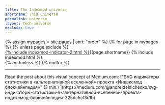 ```yaml
---
title: The Indexmod universe
shortname: This universe
permalink: universe
layout: tech-universe
exclude: true
---
```


<wrap>
{% assign mypages = site.pages | sort: "order" %} {% for page in mypages %}
{% unless page.exclude %}
<div class="tooltip" class="universe"><a href="{{ page.permalink | absolute_url }}">{% include indexmod-indicator-2.html %}</a><span class="tooltiptext" class="universe">{{page.shortname}} {% include indexmod.html %}</span></div>
{% endunless %}
{% endfor %}
</wrap>

<hr>
	Read the post about this visual concept at Medium.com: ["SVG индикаторы статистики в «альтернативной вселенной» проекта «Индексмод блокчейнпедия»" (3 min.) ](https://medium.com/@andreideinichenko/svg-индикаторы-статистики-в-альтернативной-вселенной-проекта-индексмод-блокчейнпедия-325dc5cf3c1b)
